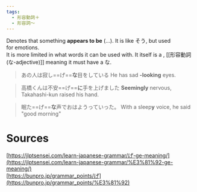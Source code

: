 ```yaml
---
tags:
  - 形容動詞＋
  - 形容詞〜
---
```

Denotes that something **appears to be** (...). It is like そう, but used for emotions.  
It is more limited in what words it can be used with.
It itself is a , [[形容動詞 (な-adjective)]] meaning it must have a な.

> あの人は寂し==げ==**な**目をしている
> He has sad **-looking** eyes.

> 高橋くんは不安==げ==**に**手を上げました
> **Seemingly** nervous, Takahashi-kun raised his hand.

> 眠た==げ==**な**声でおはようっていった。
> With a sleep**y** voice, he said "good morning"

# Sources
[https://jlptsensei.com/learn-japanese-grammar/げ-ge-meaning/](https://jlptsensei.com/learn-japanese-grammar/%E3%81%92-ge-meaning/)  
[https://bunpro.jp/grammar_points/げ](https://bunpro.jp/grammar_points/%E3%81%92)